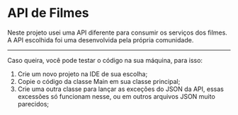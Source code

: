 # API de Filmes
Neste projeto usei uma API diferente para consumir os serviços dos filmes.
A API escolhida foi uma desenvolvida pela própria comunidade.
<hr>



Caso queira, você pode testar o código na sua máquina, para isso:
1. Crie um novo projeto na IDE de sua escolha;
2. Copie o código da classe Main em sua classe principal;
3. Crie uma outra classe para lançar as exceções do JSON da API, essas excessões só funcionam nesse, ou em outros arquivos JSON muito parecidos;

